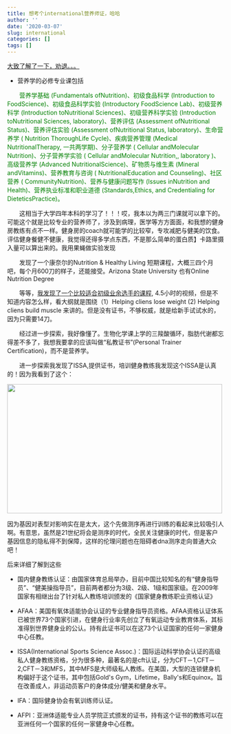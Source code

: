 ```yaml
---
title: 想考个international营养师证，哈哈
author: ''
date: '2020-03-07'
slug: international
categories: []
tags: []
---
```


[大致了解了一下，劝退。。。](https://www.zhihu.com/question/20983346/answer/24586181)

- 营养学的必修专业课包括

&emsp;&emsp;<font color='green'>营养学基础 (Fundamentals ofNutrition)、初级食品科学 (Introduction to FoodScience)、初级食品科学实验 (Introductory FoodScience Lab)、初级营养科学 (Introduction toNutritional Sciences)、初级营养科学实验 (Introduction toNutritional Sciences, laboratory)、营养评估 (Assessment ofNutritional Status)、营养评估实验 (Assessment ofNutritional Status, laboratory)、生命营养学 ( Nutrition ThoroughLife Cycle)、疾病营养管理 (Medical NutritionalTherapy, 一共两学期)、分子营养学 ( Cellular andMolecular Nutrition)、分子营养学实验 ( Cellular andMolecular Nutrition,, laboratory )、高级营养学 (Advanced NutritionalScience)、矿物质与维生素 (Mineral andVitamins)、营养教育与咨询 ( NutritionalEducation and Counseling)、社区营养 ( CommunityNutrition)、营养与健康问题写作 (Issues inNutrition and Health)、营养执业标准和职业道德 (Standards,Ethics, and Credentialing for DieteticsPractice)。</font>

&emsp;&emsp;这相当于大学四年本科的学习了！！！哎，我本以为两三门课就可以拿下的。可能这个就是比较专业的营养师了，涉及到病理，医学等方方面面，和我想的健身房教练有点不一样。健身房的coach就可能学的比较窄，专攻减肥与健美的饮食。评估健身餐健不健康，我觉得还得多学点东西，不是那么简单的蛋白质】卡路里摄入量可以算出来的。我用果蝇做实验发现

&emsp;&emsp;发现了一个康奈尔的Nutrition & Healthy Living 短期课程，大概三四个月吧，每个月600刀的样子，还能接受。Arizona State University 也有Online Nutrition Degree

&emsp;&emsp;等等，[我发现了一个比较适合初级业余选手的课程](https://www.udemy.com/course/diet-nutrition-coach-certification-beginner-to-advanced/), 4.5小时的视频，但是不知道内容怎么样，看大纲就是围绕（1）Helping cliens lose weight (2) Helping cliens build muscle 来讲的。但是没有证书，不够权威，就是给新手试试水的，因为只需要14刀。

&emsp;&emsp;经过进一步探索，我好像懂了。生物化学课上学的三羧酸循环，脂肪代谢都忘得差不多了，我想我要拿的应该叫做“私教证书”(Personal Trainer Certification)，而不是营养学。

&emsp;&emsp;进一步探索我发现了ISSA,提供证书，培训健身教练我发现这个ISSA是认真的！因为我看到了这个：


<img src="/en/pics/issa1.png" alt="" width="500px" height="300px"/>

因为基因对表型对影响实在是太大，这个先做测序再进行训练的看起来比较吸引人啊。有意思，虽然是21世纪将会是测序的时代，全民关注健康的时代，但是客户基因信息的隐私得不到保障，这样的伦理问题也在阻碍者dna测序走向普通大众吧！


后来详细了解到这些

- 国内健身教练认证：由国家体育总局举办，目前中国比较知名的有“健身指导员”、“健美操指导员”，目前两者都分为3级、2级、1级和国家级。在2009年国家有相继出台了针对私人教练培训颁发的《国家健身教练职业资格认证》   

- AFAA：美国有氧体适能协会认证的专业健身指导员资格。AFAA资格认证体系已被世界73个国家引进，在健身行业率先创立了有氧运动专业教育体系，其标准得到世界健身业的公认。持有此证书可以在这73个认证国家的任何一家健身中心任教。

- ISSA(International Sports Science Assoc.)：国际运动科学协会认证的高级私人健身教练资格，分为很多种，最著名的是cft认证，分为CFT－1,CFT－2,CFT－3和MFS，其中MFS是大师级私人教练。在美国，大型的连锁健身机构偏好于这个证书，其中包括Gold's Gym，Lifetime，Bally's和Equinox。旨在改善成人，非运动员客户的身体成分/健美和健身水平。

- IFA：国际健身协会有氧训练师认证。

- AFPI：亚洲体适能专业人员学院正式颁发的证书，持有这个证书的教练可以在亚洲任何一个国家的任何一家健身中心任教。
